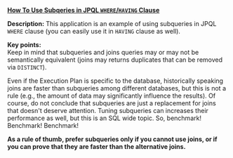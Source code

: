 **[How To Use Subqeries in JPQL `WHERE`/`HAVING` Clause](https://github.com/andreipall/Spring-Boot-JPA/tree/master/HibernateSpringBootSubqueryInWhere)**
 
**Description:** This application is an example of using subqueries in JPQL `WHERE` clause (you can easily use it in `HAVING` clause as well).

**Key points:**\
Keep in mind that subqueries and joins queries may or may not be semantically equivalent (joins may returns duplicates that can be removed via `DISTINCT`). 

Even if the Execution Plan is specific to the database, historically speaking joins are faster than subqueries among different databases, but this is not a rule (e.g., the amount of data may significantly influence the results). Of course, do not conclude that subqueries are just a replacement for joins that doesn't deserve attention. Tuning subqueries can increases their performance as well, but this is an SQL wide topic. So, benchmark! Benchmark! Benchmark!

**As a rule of thumb, prefer subqueries only if you cannot use joins, or if you can prove that they are faster than the alternative joins.**
